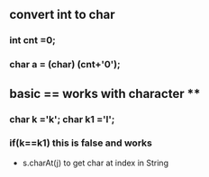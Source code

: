 ## convert int to char 
### int cnt =0;
### char a  = (char) (cnt+'0');

## basic == works with character **
### char k ='k'; char k1 ='l';
### if(k==k1) this is false and works

* s.charAt(j) to get char at index in String



